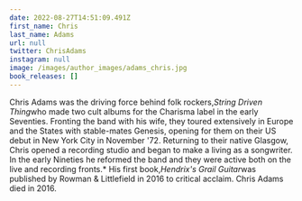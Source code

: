 ```yaml
---
date: 2022-08-27T14:51:09.491Z
first_name: Chris
last_name: Adams
url: null
twitter: ChrisAdams
instagram: null
image: /images/author_images/adams_chris.jpg
book_releases: []
---
```

Chris Adams was the driving force behind folk rockers,*String Driven Thing*who made two cult albums for the Charisma label in the early Seventies. Fronting the band with his wife, they toured extensively in Europe and the States with stable-mates Genesis, opening for them on their US debut in New York City in November '72. Returning to their native Glasgow, Chris opened a recording studio and began to make a living as a songwriter. In the early Nineties he reformed the band and they were active both on the live and recording fronts.* His first book,*Hendrix's Grail Guitar*was published by Rowman & Littlefield in 2016 to critical acclaim. Chris Adams died in 2016.